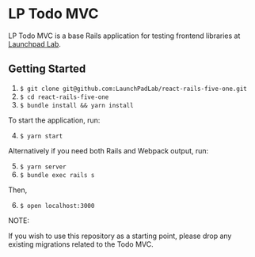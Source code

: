 # LP Todo MVC

LP Todo MVC is a base Rails application for testing frontend libraries at [Launchpad Lab](https://launchpadlab.com/).

## Getting Started

  1. `$ git clone git@github.com:LaunchPadLab/react-rails-five-one.git`
  2. `$ cd react-rails-five-one`
  3. `$ bundle install && yarn install` 

  To start the application, run:

  4. `$ yarn start`

  Alternatively if you need both Rails and Webpack output, run:

  5. `$ yarn server`
  6. `$ bundle exec rails s`

  Then,

  6. `$ open localhost:3000`

  NOTE:

  If you wish to use this repository as a starting point, please drop any existing migrations related to the Todo MVC.